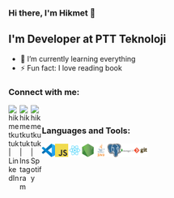 ### Hi there, I'm Hikmet 👋

## I'm Developer at PTT Teknoloji

- 🌱 I’m currently learning everything
- ⚡ Fun fact: I love reading book

### Connect with me:

[<img align="left" alt="hikmetkutuk | LinkedIn" width="22px" src="https://i.ibb.co/3f1xTSM/linkedin-2.png" />][linkedin]
[<img align="left" alt="hikmetkutuk | Instagram" width="22px" src="https://i.ibb.co/TmhDfPg/instagram.png" />][instagram]
[<img align="left" alt="hikmetkutuk | Spotify" width="22px" src="https://i.ibb.co/fH4Npky/spotify.png" />][spotify]

<br />

### Languages and Tools:

[<img align="left" alt="Visual Studio Code" width="26px" src="https://raw.githubusercontent.com/github/explore/80688e429a7d4ef2fca1e82350fe8e3517d3494d/topics/visual-studio-code/visual-studio-code.png" />][vscode]
[<img align="left" alt="JavaScript" width="26px" src="https://raw.githubusercontent.com/github/explore/80688e429a7d4ef2fca1e82350fe8e3517d3494d/topics/javascript/javascript.png" />][javascript]
[<img align="left" alt="React" width="26px" src="https://raw.githubusercontent.com/github/explore/80688e429a7d4ef2fca1e82350fe8e3517d3494d/topics/react/react.png" />][react]
[<img align="left" alt="Node.js" width="26px" src="https://raw.githubusercontent.com/github/explore/80688e429a7d4ef2fca1e82350fe8e3517d3494d/topics/nodejs/nodejs.png" />][node]
[<img align="left" alt="GitHub" width="26px" src="https://raw.githubusercontent.com/github/explore/78df643247d429f6cc873026c0622819ad797942/topics/java/java.png" />][java]
[<img align="left" alt="SQL" width="26px" src="https://raw.githubusercontent.com/github/explore/80688e429a7d4ef2fca1e82350fe8e3517d3494d/topics/postgresql/postgresql.png" />][postgre]
[<img align="left" alt="MongoDB" width="26px" src="https://raw.githubusercontent.com/github/explore/80688e429a7d4ef2fca1e82350fe8e3517d3494d/topics/mongodb/mongodb.png" />][mongo]
[<img align="left" alt="Git" width="26px" src="https://raw.githubusercontent.com/github/explore/80688e429a7d4ef2fca1e82350fe8e3517d3494d/topics/git/git.png" />][git]

<br />
<br />

[instagram]: https://instagram.com/hikmetkutuk
[linkedin]: https://linkedin.com/in/hikmetkutuk
[spotify]: https://open.spotify.com/playlist/42xezvvXbFMZHrXPpw2YYH?si=c69d2ee5d7dc4870
[vscode]: https://code.visualstudio.com
[javascript]: https://www.javascript.com
[react]: https://reactjs.org
[node]: https://nodejs.org/en/
[postgre]: https://www.postgresql.org
[mongo]: https://www.mongodb.com
[git]: https://git-scm.com
[dotnet]: https://dotnet.microsoft.com
[java]: https://www.java.com/en/
